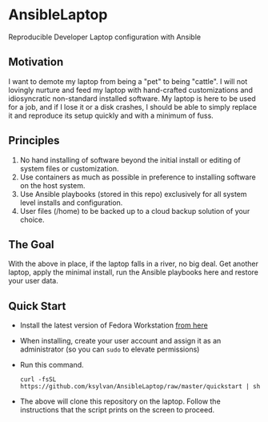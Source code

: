 # AnsibleLaptop
Reproducible Developer Laptop configuration with Ansible

## Motivation
I want to demote my laptop from being a "pet" to being "cattle". I will not
lovingly nurture and feed my laptop with hand-crafted customizations and
idiosyncratic non-standard installed software. My laptop is here to be used for
a job, and if I lose it or a disk crashes, I should be able to simply replace it
and reproduce its setup quickly and with a minimum of fuss.

## Principles
1. No hand installing of software beyond the initial install or editing of
system files or customization.
2. Use containers as much as possible in preference to installing software on
the host system.
3. Use Ansible playbooks (stored in this repo) exclusively for all system level
installs and configuration.
4. User files (/home) to be backed up to a cloud backup solution of your choice.

## The Goal
With the above in place, if the laptop falls in a river, no big deal. Get
another laptop, apply the minimal install, run the Ansible playbooks here and
restore your user data.

## Quick Start
* Install the latest version of Fedora Workstation
[from here](https://getfedora.org/en/workstation/download/)
* When installing, create your user account and assign it as an administrator
(so you can `sudo` to elevate permissions)
* Run this command.

      curl -fsSL https://github.com/ksylvan/AnsibleLaptop/raw/master/quickstart | sh

* The above will clone this repository on the laptop. Follow the instructions
that the script prints on the screen to proceed.
